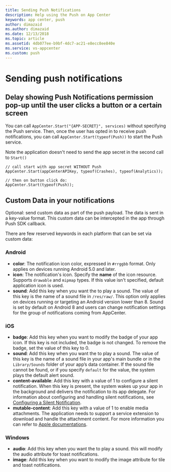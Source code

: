 ```yaml
---
title: Sending Push Notifications
description: Help using the Push on App Center
keywords: app center, push
author: dimazaid
ms.author: dimazaid
ms.date: 12/13/2018
ms.topic: article
ms.assetid: 4db077ee-b9bf-4dc7-ac21-e8ecc8ee840e
ms.service: vs-appcenter
ms.custom: push
---
```


# Sending push notifications

## Delay showing Push Notifications permission pop-up until the user clicks a button or a certain screen

You can call `AppCenter.Start("{APP-SECRET}", services)` without specifying the Push service. Then, once the user has opted in to receive push notifications, you can call `AppCenter.Start(typeof(Push))` to start the Push service.

Note the application doesn't need to send the app secret in the second call to `Start()`

```
// call start with app secret WITHOUT Push
AppCenter.Start(appCenterAPIKey, typeof(Crashes), typeof(Analytics));

// then on button click do:
AppCenter.Start(typeof(Push));
```

## Custom Data in your notifications

Optional: send custom data as part of the push payload. The data is sent in a key-value format. This custom data can be intercepted in the app through Push SDK callback.

There are few reserved keywords in each platform that can be set via custom data:

### Android

- **color**: The notification icon color, expressed in `#rrggbb` format. Only applies on devices running Android 5.0 and later.
- **icon**: The notification's icon. Specify the **name** of the icon resource. Supports `drawable` and `mipmap` types. If this value isn't specified, default application icon is used.
- **sound**: Add this key when you want the to play a sound. The value of this key is the name of a sound file in   `/res/raw/`. This option only applies on devices running or targeting an Android version lower than 8. Sound is set by default on Android 8 and users can change notification settings for the group of notifications coming from AppCenter.

### iOS

- **badge**: Add this key when you want to modify the badge of your app icon. If this key is not included, the badge is not changed. To remove the badge, set the value of this key to 0.
- **sound**: Add this key when you want the to play a sound. The value of this key is the name of a sound file in your app's main bundle or in the `Library/Sounds` folder of your app’s data container. If the sound file cannot be found, or if you specify `default` for the value, the system plays the default alert sound.
- **content-available**: Add this key with a value of 1 to configure a silent notification. When this key is present, the system wakes up your app in the background and delivers the notification to its app delegate. For information about configuring and handling silent notifications, see [Configuring a Silent Notification](https://developer.apple.com/library/content/documentation/NetworkingInternet/Conceptual/RemoteNotificationsPG/CreatingtheNotificationPayload.html#//apple_ref/doc/uid/TP40008194-CH10-SW8).
- **mutable-content**: Add this key with a value of 1 to enable media attachments. The application needs to support a service extension to download and handle the attachment content. For more information you can refer to [Apple documentations](https://developer.apple.com/library/content/documentation/NetworkingInternet/Conceptual/RemoteNotificationsPG/ModifyingNotifications.html).

### Windows

- **audio**: Add this key when you want the to play a sound. this will modify the audio attribute for toast notifications.
- **image**: Add this key when you want to modify the image attribute for tile and toast notifications.
